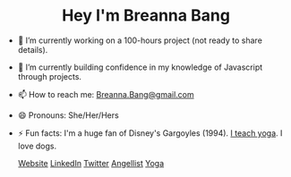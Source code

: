 # <center>Hey I'm Breanna Bang</center>

- 🔭 I’m currently working on a 100-hours project (not ready to share details).
- 🌱 I’m currently building confidence in my knowledge of Javascript through projects.
- 📫 How to reach me: Breanna.Bang@gmail.com
- 😄 Pronouns: She/Her/Hers
- ⚡ Fun facts: I'm a huge fan of Disney's Gargoyles (1994). <a href="https://www.breoutside.com" target="_blank">I teach yoga</a>. I love dogs.

  <div class="button-group pill">
        <a href="https://www.breannabang.com/" class="button primary">Website</a>
        <a href="https://www.linkedin.com/in/breanna-bang/" class="button">LinkedIn</a>
        <a href="https://twitter.com/BreannaBang" class="button">Twitter</a>
        <a href="https://angel.co/u/breanna-bang" class="button">Angellist</a>
        <a href="https://breoutside.com/" class="button">Yoga</a>
    </div>
